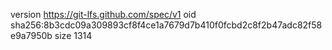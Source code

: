 version https://git-lfs.github.com/spec/v1
oid sha256:8b3cdc09a309893cf8f4ce1a7679d7b410f0fcbd2c8f2b47adc82f58e9a7950b
size 1314
